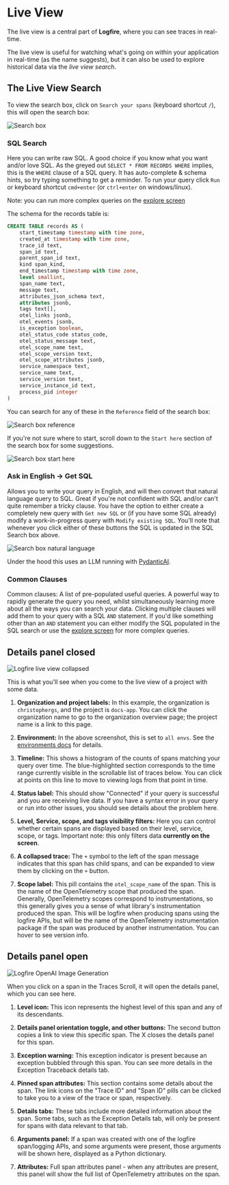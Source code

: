 # Live View

The live view is a central part of **Logfire**, where you can see traces in real-time.

The live view is useful for watching what's going on within your
application in real-time (as the name suggests), but it can also be used to explore historical data via the *live view search*.

## The Live View Search

To view the search box, click on `Search your spans` (keyboard shortcut `/`), this
will open the search box:

![Search box](../../images/guide/live-view-search.png)

### SQL Search
Here you can write raw SQL. A good choice if you know what you want and/or love SQL. As the greyed out
`SELECT * FROM RECORDS WHERE` implies, this is the `WHERE` clause of a SQL query.
It has auto-complete & schema hints, so try typing something to get a reminder. To run your query click `Run` or keyboard
shortcut `cmd+enter` (or `ctrl+enter` on windows/linux).

Note: you can run more complex queries on the [explore screen](explore.md)


The schema for the records table is:

```sql
CREATE TABLE records AS (
    start_timestamp timestamp with time zone,
    created_at timestamp with time zone,
    trace_id text,
    span_id text,
    parent_span_id text,
    kind span_kind,
    end_timestamp timestamp with time zone,
    level smallint,
    span_name text,
    message text,
    attributes_json_schema text,
    attributes jsonb,
    tags text[],
    otel_links jsonb,
    otel_events jsonb,
    is_exception boolean,
    otel_status_code status_code,
    otel_status_message text,
    otel_scope_name text,
    otel_scope_version text,
    otel_scope_attributes jsonb,
    service_namespace text,
    service_name text,
    service_version text,
    service_instance_id text,
    process_pid integer
)
```

You can search for any of these in the `Reference` field of the search box:

![Search box reference](../../images/guide/live-view-reference.png)

If you're not sure where to start, scroll down to the `Start here` section of the search box for some suggestions.

![Search box start here](../../images/guide/live-view-start-here.png)

### Ask in English -> Get SQL
Allows you to write your query in English, and will then convert that natural language query to SQL. Great if you're not
confident with SQL and/or can't quite remember a tricky clause. You have the option to either create a completely
new query with `Get new SQL` or (if you have some SQL already) modify a work-in-progress query with `Modify existing SQL`.
You'll note that whenever you click either of these buttons the SQL is updated in the SQL Search box above.

![Search box natural language](../../images/guide/live-view-natural-language.png)

Under the hood this uses
an LLM running with [PydanticAI](https://github.com/pydantic/pydantic-ai).

### Common Clauses
Common clauses: A list of pre-populated useful queries. A powerful way to rapidly generate the query you need, whilst
simultaneously learning more about all the ways you can search your data. Clicking multiple clauses will add them to
your query with a SQL `AND` statement. If you'd like something other than an `AND` statement you can either modify the
SQL populated in the SQL search or use the [explore screen](explore.md) for more complex queries.

## Details panel closed
![Logfire live view collapsed](../../images/guide/live-view-collapsed-annotated.png)

This is what you'll see when you come to the live view of a project with some data.

1. **Organization and project labels:** In this example, the organization is `christophergs`, and the project is `docs-app`. You can click the organization name to go to the organization overview page; the project name is a link to this page.

2. **Environment:** In the above screenshot, this is set to `all envs`. See the [environments docs](../advanced/environments.md) for details.

3. **Timeline:** This shows a histogram of the counts of spans matching your query over time. The blue-highlighted section corresponds to the time range currently visible in the scrollable list of traces below. You can click at points on this line to move to viewing logs from that point in time.

4. **Status label:** This should show "Connected" if your query is successful and you are receiving live data. If you have a syntax error in your query or run into other issues, you should see details about the problem here.

5. **Level, Service, scope, and tags visibility filters:** Here you can control whether certain spans are displayed based on their level, service, scope, or tags. Important note:
this only filters data **currently on the screen**.

6. **A collapsed trace:** The `+` symbol to the left of the span message indicates that this span has child spans, and can be expanded to view them by clicking on the `+` button.

7. **Scope label:** This pill contains the `otel_scope_name` of the span. This is the name of the OpenTelemetry scope that produced the span. Generally, OpenTelemetry scopes correspond to instrumentations, so this generally gives you a sense of what library's instrumentation produced the span. This will be logfire when producing spans using the logfire APIs, but will be the name of the OpenTelemetry instrumentation package if the span was produced by another instrumentation. You can hover to see version info.

[//]: # (note we rely on the sane_lists markdown extension to "start" a list from 17!)

## Details panel open

![Logfire OpenAI Image Generation](../../images/guide/live-view-details-panel-open-annotated.png)

When you click on a span in the Traces Scroll, it will open the details panel, which you can see here.

1. **Level icon:** This icon represents the highest level of this span and any of its descendants.

2. **Details panel orientation toggle, and other buttons:** The second button copies a link to view this specific span. The X closes the details panel for this span.

3. **Exception warning:** This exception indicator is present because an exception bubbled through this span. You can see more details in the Exception Traceback details tab.

4. **Pinned span attributes:** This section contains some details about the span. The link icons on the "Trace ID" and "Span ID" pills can be clicked to take you to a view of the trace or span, respectively.

5. **Details tabs:** These tabs include more detailed information about the span. Some tabs, such as the Exception Details tab, will only be present for spans with data relevant to that tab.

6. **Arguments panel:** If a span was created with one of the logfire span/logging APIs, and some arguments were present, those arguments will be shown here, displayed as a Python dictionary.

7. **Attributes:** Full span attributes panel - when any attributes are present, this panel will show the full list of OpenTelemetry attributes on the span.
